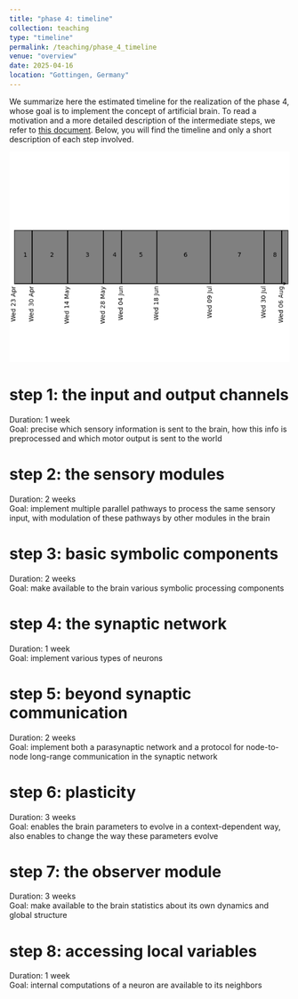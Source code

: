 ```yaml
---
title: "phase 4: timeline"
collection: teaching
type: "timeline"
permalink: /teaching/phase_4_timeline
venue: "overview"
date: 2025-04-16
location: "Gottingen, Germany"
---
```


We summarize here the estimated timeline for the realization of the phase 4, whose goal is to implement the concept of artificial brain.
To read a motivation and a more detailed description of the intermediate steps, we refer to [this document](/teaching/phase_4).
Below, you will find the timeline and only a short description of each step involved.

![image](/images/phase_4_timeline.png)

# step 1: the input and output channels
Duration: 1 week\
Goal: precise which sensory information is sent to the brain, how this info is preprocessed and which motor output is sent to the world

# step 2: the sensory modules
Duration: 2 weeks\
Goal: implement multiple parallel pathways to process the same sensory input, with modulation of these pathways by other modules in the brain

# step 3: basic symbolic components
Duration: 2 weeks\
Goal: make available to the brain various symbolic processing components

# step 4: the synaptic network
Duration: 1 week\
Goal: implement various types of neurons

# step 5: beyond synaptic communication
Duration: 2 weeks\
Goal: implement both a parasynaptic network and a protocol for node-to-node long-range communication in the synaptic network

# step 6: plasticity
Duration: 3 weeks\
Goal: enables the brain parameters to evolve in a context-dependent way, also enables to change the way these parameters evolve

# step 7: the observer module
Duration: 3 weeks\
Goal: make available to the brain statistics about its own dynamics and global structure

# step 8: accessing local variables
Duration: 1 week\
Goal: internal computations of a neuron are available to its neighbors
